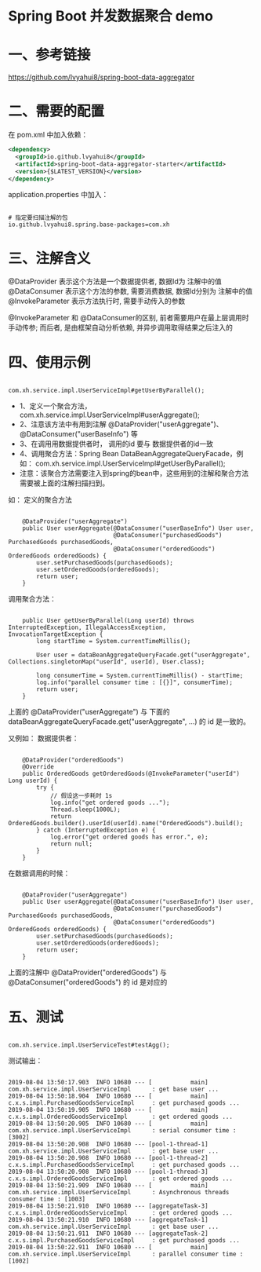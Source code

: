 <h1>Spring Boot 并发数据聚合 demo</h1>

<h1>一、参考链接</h1>

<a href="https://github.com/lvyahui8/spring-boot-data-aggregator"> https://github.com/lvyahui8/spring-boot-data-aggregator </a>


<h1>二、需要的配置</h1>

在 pom.xml 中加入依赖：
```xml
<dependency>
  <groupId>io.github.lvyahui8</groupId>
  <artifactId>spring-boot-data-aggregator-starter</artifactId>
  <version>{$LATEST_VERSION}</version>
</dependency>
```

application.properties 中加入：
<pre><code>
# 指定要扫描注解的包
io.github.lvyahui8.spring.base-packages=com.xh
</code></pre>

<h1>三、注解含义</h1>
@DataProvider 表示这个方法是一个数据提供者, 数据Id为 注解中的值
@DataConsumer 表示这个方法的参数, 需要消费数据, 数据Id分别为 注解中的值
@InvokeParameter 表示方法执行时, 需要手动传入的参数

@InvokeParameter 和 @DataConsumer的区别, 前者需要用户在最上层调用时手动传参; 而后者, 是由框架自动分析依赖, 并异步调用取得结果之后注入的
 
<h1>四、使用示例</h1>

<pre><code>
com.xh.service.impl.UserServiceImpl#getUserByParallel();
</code></pre>

<ul>
<li>1、定义一个聚合方法，com.xh.service.impl.UserServiceImpl#userAggregate();</li>
<li>2、注意该方法中有用到注解 @DataProvider("userAggregate")、@DataConsumer("userBaseInfo") 等</li>
<li>3、在调用用数据提供者时， 调用的id 要与 数据提供者的id一致</li>
<li>4、调用聚合方法：Spring Bean DataBeanAggregateQueryFacade，例如： com.xh.service.impl.UserServiceImpl#getUserByParallel();</li>
<li>注意：该聚合方法需要注入到spring的bean中，这些用到的注解和聚合方法需要被上面的注解扫描扫到。</li>
</ul>

如：
定义的聚合方法
<pre><code>
    @DataProvider("userAggregate")
    public User userAggregate(@DataConsumer("userBaseInfo") User user,
                              @DataConsumer("purchasedGoods") PurchasedGoods purchasedGoods,
                              @DataConsumer("orderedGoods") OrderedGoods orderedGoods) {
        user.setPurchasedGoods(purchasedGoods);
        user.setOrderedGoods(orderedGoods);
        return user;
    }
</code></pre>
调用聚合方法：
<pre><code>
    public User getUserByParallel(Long userId) throws InterruptedException, IllegalAccessException, InvocationTargetException {
        long startTime = System.currentTimeMillis();

        User user = dataBeanAggregateQueryFacade.get("userAggregate", Collections.singletonMap("userId", userId), User.class);

        long consumerTime = System.currentTimeMillis() - startTime;
        log.info("parallel consumer time : [{}]", consumerTime);
        return user;
    }
</code></pre>
上面的 @DataProvider("userAggregate") 与 下面的 dataBeanAggregateQueryFacade.get("userAggregate", ...) 的 id 是一致的。 


又例如：
数据提供者：
<pre><code>
    @DataProvider("orderedGoods")
    @Override
    public OrderedGoods getOrderedGoods(@InvokeParameter("userId") Long userId) {
        try {
            // 假设这一步耗时 1s
            log.info("get ordered goods ...");
            Thread.sleep(1000L);
            return OrderedGoods.builder().userId(userId).name("OrderedGoods").build();
        } catch (InterruptedException e) {
            log.error("get ordered goods has error.", e);
            return null;
        }
    }
</code></pre>
在数据调用的时候：
<pre><code>
    @DataProvider("userAggregate")
    public User userAggregate(@DataConsumer("userBaseInfo") User user,
                              @DataConsumer("purchasedGoods") PurchasedGoods purchasedGoods,
                              @DataConsumer("orderedGoods") OrderedGoods orderedGoods) {
        user.setPurchasedGoods(purchasedGoods);
        user.setOrderedGoods(orderedGoods);
        return user;
    }
</code></pre>
上面的注解中  @DataProvider("orderedGoods") 与 @DataConsumer("orderedGoods")  的 id 是对应的

<h1>五、测试</h1>

<pre><code>
com.xh.service.impl.UserServiceTest#testAgg();
</code></pre>

测试输出：
<pre><code>
2019-08-04 13:50:17.903  INFO 10680 --- [           main] com.xh.service.impl.UserServiceImpl      : get base user ...
2019-08-04 13:50:18.904  INFO 10680 --- [           main] c.x.s.impl.PurchasedGoodsServiceImpl     : get purchased goods ...
2019-08-04 13:50:19.905  INFO 10680 --- [           main] c.x.s.impl.OrderedGoodsServiceImpl       : get ordered goods ...
2019-08-04 13:50:20.905  INFO 10680 --- [           main] com.xh.service.impl.UserServiceImpl      : serial consumer time : [3002]
2019-08-04 13:50:20.908  INFO 10680 --- [pool-1-thread-1] com.xh.service.impl.UserServiceImpl      : get base user ...
2019-08-04 13:50:20.908  INFO 10680 --- [pool-1-thread-2] c.x.s.impl.PurchasedGoodsServiceImpl     : get purchased goods ...
2019-08-04 13:50:20.908  INFO 10680 --- [pool-1-thread-3] c.x.s.impl.OrderedGoodsServiceImpl       : get ordered goods ...
2019-08-04 13:50:21.909  INFO 10680 --- [           main] com.xh.service.impl.UserServiceImpl      : Asynchronous threads consumer time : [1003]
2019-08-04 13:50:21.910  INFO 10680 --- [aggregateTask-3] c.x.s.impl.OrderedGoodsServiceImpl       : get ordered goods ...
2019-08-04 13:50:21.910  INFO 10680 --- [aggregateTask-1] com.xh.service.impl.UserServiceImpl      : get base user ...
2019-08-04 13:50:21.911  INFO 10680 --- [aggregateTask-2] c.x.s.impl.PurchasedGoodsServiceImpl     : get purchased goods ...
2019-08-04 13:50:22.911  INFO 10680 --- [           main] com.xh.service.impl.UserServiceImpl      : parallel consumer time : [1002]
</code></pre>

